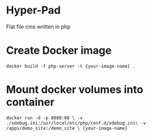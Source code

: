 # Hyper-Pad

Flat file cms written in php

# Create Docker image

`docker build -f php-server -t {your-image-name} .`

# Mount docker volumes into container

`
docker run -d -p 8080:80 \
  -v ./xdebug.ini:/usr/local/etc/php/conf.d/xdebug.ini\
  -v /apps/demo_site:/demo_site \
  {your-image-name}
`
